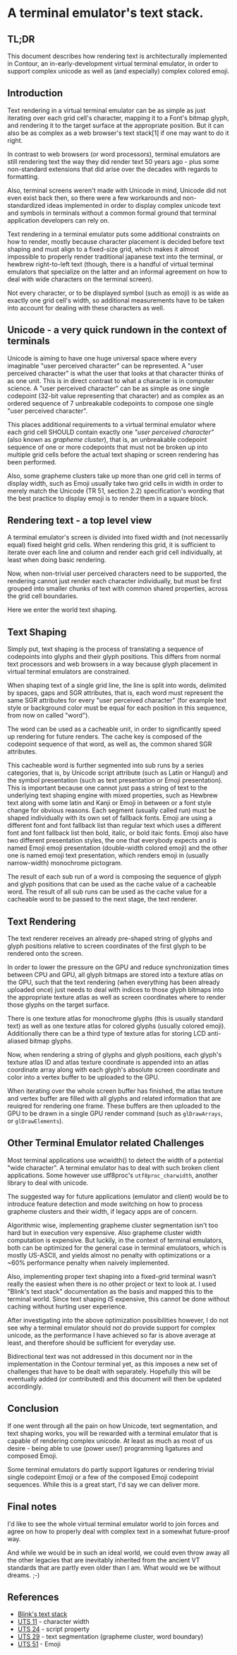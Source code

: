 A terminal emulator's text stack.
=================================

TL;DR
-----

This document describes how rendering text is architecturally implemented
in Contour, an in-early-development virtual terminal emulator, in order to
support complex unicode as well as (and especially) complex colored emoji.

Introduction
------------

Text rendering in a virtual terminal emulator can be as simple as just iterating over each
grid cell's character, mapping it to a Font's bitmap glyph, and rendering it to the target surface
at the appropriate position. But it can also be as complex as a web browser's text stack[1] if one
may want to do it right.

In contrast to web browsers (or word processors), terminal emulators are still rendering text the
way they did render text 50 years ago - plus some non-standard extensions that did arise over the decades
with regards to formatting.

Also, terminal screens weren't made with Unicode in mind, Unicode did not even exist back then, so
there were a few workarounds and non-standardized ideas implemented in order to display complex
unicode text and symbols in terminals without a common formal ground that
terminal application developers can rely on.

Text rendering in a terminal emulator puts some additional constraints on how to render, mostly
because character placement is decided before text shaping and must align to a fixed-size grid, which
makes it almost impossible to properly render traditional japanese text into the terminal, or
hewbrew right-to-left text (though, there is a handful of virtual terminal emulators that specialize
on the latter and an informal agreement on how to deal with wide characters on the terminal screen).

Not every character, or to be displayed symbol (such as emoji) is as wide as exactly one grid cell's
width, so additional measurements have to be taken into account for dealing with these characters as
well.

Unicode - a very quick rundown in the context of terminals
----------------------------------------------------------

Unicode is aiming to have one huge universal space where every imaginable "user perceived character"
can be represented. A "user perceived character" is what the user that looks at that character
thinks of as one unit. This is in direct contrast to what a character is in computer science. A
"user perceived character" can be as simple as one single codepoint (32-bit value representing that
character) and as complex as an ordered sequence of 7 unbreakable codepoints to compose one
single "user perceived character".

This places additional requirements to a virtual terminal emulator where each
grid cell SHOULD contain exactly one *"user perceived character"*
(also known as *grapheme cluster*), that is, an unbreakable codepoint sequence
of one or more codepoints that must not be broken up into multiple grid cells
before the actual text shaping or screen rendering has been performed.

Also, some grapheme clusters take up more than one grid cell in terms of
display width, such as Emoji usually take two grid cells in width in order
to merely match the Unicode (TR 51, section 2.2) specification's wording
that the best practice to display emoji is to render them in a square block.

Rendering text - a top level view
---------------------------------

A terminal emulator's screen is divided into fixed width and
(not necessarily equal) fixed height grid cells.
When rendering this grid, it is sufficient to iterate over each line and
column and render each grid cell individually,
at least when doing basic rendering.

Now, when non-trivial user perceived characters need to be supported,
the rendering cannot just render each character individually, but must be first
grouped into smaller chunks of text with common shared properties, across
the grid cell boundaries.

Here we enter the world text shaping.

Text Shaping
------------

Simply put, text shaping is the process of translating a sequence of codepoints
into glyphs and their glyph positions. This differs from normal text processors
and web browsers in a way because glyph placement in virtual terminal emulators
are constrained.

When shaping text of a single grid line, the line is split into words,
delimited by spaces, gaps and SGR attributes, that is, each word must represent
the same SGR attributes for every "user perceived character"
(for example text style or background color must be equal for each position
in this sequence, from now on called "word").

The word can be used as a cacheable unit, in order to significantly speed up
rendering for future renders.
The cache key is composed of the codepoint sequence of that word, as well as,
the common shared SGR attributes.

This cacheable word is further segmented into sub runs by a series categories,
that is, by Unicode script attribute (such as Latin or Hangul)
and the symbol presentation (such as text presentation or Emoji presentation).
This is important because one cannot just pass a string of text to the
underlying text shaping engine with mixed properties, such as Hewbrew
text along with some latin and Kanji or Emoji in between or a font style change
for obvious reasons.
Each segment (usually called run) must be shaped individually with its own set
of fallback fonts. Emoji are using a different font and font fallback
list than regular text which uses a different font and font fallback list then
bold, italic, or bold itaic fonts.
Emoji also have two different presentation styles, the one
that everybody expects and is named Emoji emoji presentation
(double-width colored emoji)
and the other one is named emoji text presentation, which renders emoji
in (usually narrow-width) monochrome pictogram.

The result of each sub run of a word is composing the sequence of glyph
and glyph positions that can be used as the cache value of a cacheable word.
The result of all sub runs can be used as the cache value for a cacheable word
to be passed to the next stage, the text renderer.

Text Rendering
--------------

The text renderer receives an already pre-shaped string of glyphs and
glyph positions relative to screen coordinates of the first glyph
to be rendered onto the screen.

In order to lower the pressure on the GPU and reduce synchronization times
between CPU and GPU, all glyph bitmaps are stored into a texture atlas
on the GPU, such that the text rendering (when everything has been already
uploaded once) just needs to deal with indices to those glyph bitmaps into
the appropriate texture atlas as well as screen coordinates
where to render those glyphs on the target surface.

There is one texture atlas for monochrome glyphs (this is usually standard text)
as well as one texture atlas for colored glyphs (usually colored emoji).
Additionally there can be a third type of texture atlas for storing
LCD anti-aliased bitmap glyphs.

Now, when rendering a string of glyphs and glyph positions, each glyph's
texture atlas ID and atlas texture coordinate is appended into an
atlas coordinate array along with each glyph's absolute
screen coordinate and color into a vertex buffer to be uploaded to the GPU.

When iterating over the whole screen buffer has finished,
the atlas texture and vertex buffer are filled with all glyphs and related
information that are reuiqred for rendering one frame.
These buffers are then uploaded to the GPU to be drawn in a single
GPU render command (such as `glDrawArrays`, or `glDrawElements`).

Other Terminal Emulator related Challenges
------------------------------------------

Most terminal applications use wcwidth() to detect the width of a potential "wide character". A
terminal emulator has to deal with such broken client applications. Some however use utf8proc's
`utf8proc_charwidth`, another library to deal with unicode.

The suggested way for future applications (emulator and client) would be
to introduce feature detection and mode switching on how to process
grapheme clusters and their width, if legacy apps are of concern.

Algorithmic wise, implementing grapheme cluster segmentation isn't too hard
but in execution very expensive. Also grapheme cluster width computation
is expensive. But luckily, in the context of terminal emulators,
both can be optimized for the general case in terminal emulatoors, which is
mostly US-ASCII, and yields almost no penalty with optimizations or a
~60% performance penalty when naively implemented.

Also, implementing proper text shaping into a fixed-grid terminal wasn't really
the easiest when there is no other project or text to look at.
I used "Blink's text stack" documentation as the basis and mapped this
to the terminal world. Since text shaping *IS* expensive, this cannot be done
without caching without hurting user experience.

After investigating into the above optimization possibilities however, I do
not see why a terminal emulator should *not* do provide support for
complex unicode, as the performance I have achieved so far is above average at
least, and therefore should be sufficient for everyday use.

Bidirectional text was not addressed in this document nor in the implementation
in the Contour terminal yet, as this imposes a new set of challenges
that have to be dealt with separately. Hopefully this will be eventually
added (or contributed) and this document will then be updated accordingly.

Conclusion
----------

If one went through all the pain on how Unicode, text segmentation, and
text shaping works, you will be rewarded with a terminal emulator that
is capable of rendering complex unicode. At least as much as most of us
desire - being able to use (power user/) programming ligatures and
composed Emoji.

Some terminal emulators do partly support ligatures or rendering trivial
single codepoint Emoji or a few of the composed Emoji codepoint sequences.
While this is a great start, I'd say we can deliver more.

Final notes
-----------

I'd like to see the whole virtual terminal emulator world to join forces
and agree on how to properly deal with complex text in a somewhat
future-proof way.

And while we would be in such an ideal world, we could even throw away all the
other legacies that are inevitably inherited from the ancient VT
standards that are partly even older than I am.
What would we be without dreams. ;-)


References
----------

- [Blink's text stack](https://chromium.googlesource.com/chromium/src/+/HEAD/third_party/blink/renderer/platform/fonts/README.md)
- [UTS 11](https://unicode.org/reports/tr11/) - character width
- [UTS 24](https://unicode.org/reports/tr24/) - script property
- [UTS 29](https://unicode.org/reports/tr29/) - text segmentation (grapheme cluster, word boundary)
- [UTS 51](https://unicode.org/reports/tr51/) - Emoji

